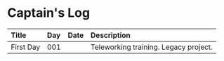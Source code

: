 # Captain's Log

| Title | Day | Date | Description |
| :--- | :--- | :--- | :--- |
| First Day | 001 |  | Teleworking training. Legacy project. |



